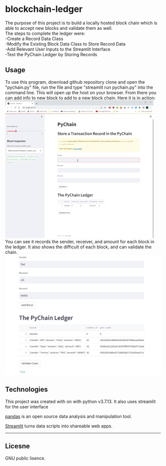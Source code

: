 # blockchain-ledger

The purpose of this project is to build a locally hosted block chain which is able to accept new blocks and validate them as well. <br>
The steps to complete the ledger were: <br>
-Create a Record Data Class <br>
-Modify the Existing Block Data Class to Store Record Data <br>
-Add Relevant User Inputs to the Streamlit Interface <br>
-Test the PyChain Ledger by Storing Records <br>

## Usage

To use this program, download github repository clone and open the "pychain.py" file, run the file and type "streamlit run pychain.py" into the command line.  This will open up the host on your browser.  From there you can add info to new block to add to a new block chain.  Here it is in action: <br>
![streamlit](/images/giphy.gif)  <br>
You can see it records the sender, receiver, and amount for each block in the ledger.  It also shows the difficult of each block, and can validate the chain.
![Validation](/images/validation.png)

## Technologies
This project was created with on with python v3.7.13.  It also uses streamlit for the user interface

[pandas](https://pandas.pydata.org/) is an open source data analysis and manipulation tool.

[Streamlit](https://streamlit.io/) turns data scripts into shareable web apps.



---


## Licesne
GNU public lisence.